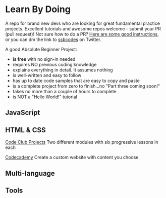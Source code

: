 # Learn By Doing
A repo for brand new devs who are looking for great fundamental practice projects. Excellent tutorials and awesome repos welcome - submit your PR (pull request)! Not sure how to do a PR? [Here are some good instructions](https://www.gun.io/blog/how-to-github-fork-branch-and-pull-request), or you can dm the link to [ssbcodes](https://twitter.com/ssbcodes) on Twitter. 

A good Absolute Beginner Project:
- **is free** with no sign-in needed
- requires NO previous coding knowledge
- explains everything in detail. It assumes nothing
- is well-written and easy to follow
- has up to date code samples that are easy to copy and paste
- is a complete project from zero to finish...no "Part three coming soon!"
- takes no more than a couple of hours to complete
- is NOT a "Hello World!" tutorial

## JavaScript


## HTML & CSS
[Code Club Projects](https://codeclubprojects.org/en-GB/webdev/)
Two different modules with six progressive lessons in each

[Codecademy](https://www.codecademy.com/articles/f1-u2-create-first-prj)
Create a custom website with content you choose


## Multi-language


## Tools
